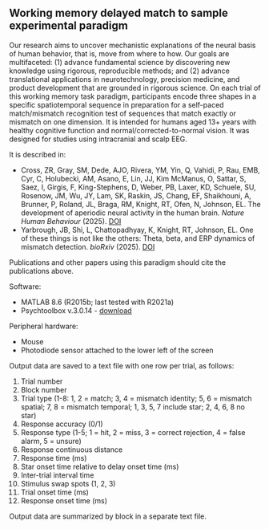 ## Working memory delayed match to sample experimental paradigm

Our research aims to uncover mechanistic explanations of the neural basis of human behavior, that is, move from where to how. Our goals are multifaceted: (1) advance fundamental science by discovering new knowledge using rigorous, reproducible methods; and (2) advance translational applications in neurotechnology, precision medicine, and product development that are grounded in rigorous science. On each trial of this working memory task paradigm, participants encode three shapes in a specific spatiotemporal sequence in preparation for a self-paced match/mismatch recognition test of sequences that match exactly or mismatch on one dimension. It is intended for humans aged 13+ years with healthy cognitive function and normal/corrected-to-normal vision. It was designed for studies using intracranial and scalp EEG. 

It is described in:
- Cross, ZR, Gray, SM, Dede, AJO, Rivera, YM, Yin, Q, Vahidi, P, Rau, EMB, Cyr, C, Holubecki, AM, Asano, E, Lin, JJ, Kim McManus, O, Sattar, S, Saez, I, Girgis, F, King-Stephens, D, Weber, PB, Laxer, KD, Schuele, SU, Rosenow, JM, Wu, JY, Lam, SK, Raskin, JS, Chang, EF, Shaikhouni, A, Brunner, P, Roland, JL, Braga, RM, Knight, RT, Ofen, N, Johnson, EL. The development of aperiodic neural activity in the human brain. _Nature Human Behaviour_ (2025). [DOI](https://doi.org/10.1038/s41562-025-02270-x)
- Yarbrough, JB, Shi, L, Chattopadhyay, K, Knight, RT, Johnson, EL. One of these things is not like the others: Theta, beta, and ERP dynamics of mismatch detection. _bioRxiv_ (2025). [DOI](https://doi.org/10.1101/2025.07.11.664390)

Publications and other papers using this paradigm should cite the publications above.

Software:
- MATLAB 8.6 (R2015b; last tested with R2021a)
- Psychtoolbox v.3.0.14 - [download](http://psychtoolbox.org/download)

Peripheral hardware:
- Mouse
- Photodiode sensor attached to the lower left of the screen

Output data are saved to a text file with one row per trial, as follows:
1. Trial number
2. Block number
3. Trial type (1-8: 1, 2 = match; 3, 4 = mismatch identity; 5, 6 = mismatch spatial; 7, 8 = mismatch temporal; 1, 3, 5, 7 include star; 2, 4, 6, 8 no star)
4. Response accuracy (0/1)
5. Response type (1-5; 1 = hit, 2 = miss, 3 = correct rejection, 4 = false alarm, 5 = unsure)
7. Response continuous distance
8. Response time (ms)
9. Star onset time relative to delay onset time (ms)
10. Inter-trial interval time
11. Stimulus swap spots (1, 2, 3)
12. Trial onset time (ms)
13. Response onset time (ms)

Output data are summarized by block in a separate text file.
